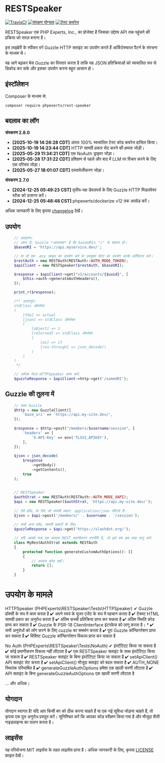 # RESTSpeaker

[![TravisCI](https://travis-ci.org/phpexertsinc/RESTSpeaker.svg?branch=master)](https://travis-ci.org/phpexertsinc/RESTSpeaker)
[![संरक्षण योग्यता](https://api.codeclimate.com/v1/badges/ba05b5ebfa6bb211619e/maintainability)](https://codeclimate.com/github/phpexertsinc/RESTSpeaker/maintainability)
[![टेस्ट कवरेज](https://api.codeclimate.com/v1/badges/ba05b5ebfa6bb211619e/test_coverage)](https://codeclimate.com/github/phpexertsinc/RESTSpeaker/test_coverage)

RESTSpeaker एक PHP Experts, Inc., का प्रोजेक्ट है जिसका उद्देश्य API तक पहुंचने की प्रक्रिया को सरल बनाना है।

इस लाइब्रेरी के स्पीकर वर्ग Guzzle HTTP क्लाइंट का उपयोग करते हैं आर्किटेक्चरल पैटर्न के संरचना के माध्यम से।

यह आगे बढ़कर बेस Guzzle का विस्तार करता है ताकि यह JSON प्रतिक्रियाओं को स्वचालित रूप से डिकोड कर सके और इसका उपयोग करना बहुत आसान हो।

## इंस्टॉलेशन

Composer के माध्यम से:

```bash
composer require phpexerts/rest-speaker
```

## बदलाव का लॉग

**संस्करण 2.8.0**

* **[2025-10-19 14:26:28 CDT]** अंततः 100% स्वचालित टेस्ट कोड कवरेज हासिल किया।
* **[2025-10-19 14:23:44 CDT]** HTTP सामग्री प्रकार सेट करने की क्षमता जोड़ी।
* **[2025-05-29 11:34:21 CDT]** एक NoAuth ड्राइवर जोड़ा।
* **[2025-05-28 17:31:22 CDT]** प्रशिक्षण से पहले और बाद में LLM पर विचार करने के लिए एक परिचय जोड़ा।
* **[2025-05-27 18:01:07 CDT]** दस्तावेज़ीकरण जोड़ा।

**संस्करण 2.7.0**

* **[2024-12-25 05:49:23 CST]** तृतीय-पक्ष डेवलपर्स के लिए Guzzle HTTP मिडलवेयर स्टैक को उजागर करें।
* **[2024-12-25 05:48:48 CST]** phpexerts/dockerize v12 तक अपग्रेड करें।

अधिक जानकारी के लिए कृपया [changelog](CHANGELOG.md) देखें।

## उपयोग

```php
	// उदाहरण:
	// ध्यान दें: Guzzle *आवश्यक* है कि baseURIs "/" से समाप्त हों।
	$baseURI = 'https://api.myservice.dev/';

	// या तो एक .env फ़ाइल का उपयोग करें या उपयुक्त सेटर का उपयोग करके कॉन्फ़िगर करें।
	$restAuth = new RESTAuth(RESTAuth::AUTH_MODE_TOKEN);
	$apiClient = new RESTSpeaker($restAuth, $baseURI);

	$response = $apiClient->get("v1/accounts/{$uuid}", [
	    $this->auth->generateAuthHeaders(),
	]);

	print_r($response);

	/** आउटपुट:
	stdClass ऑब्जेक्ट
	(
	    [the] => actual
	    [json] => stdClass ऑब्जेक्ट
        (
            [object] => 1
            [returned] => stdClass ऑब्जेक्ट
            (
                [as] => if
                [run-through] => json_decode()
            )
        )
	)
	 */

	// अधिक मेटल HTTPSpeaker प्राप्त करें:
	$guzzleResponse = $apiClient->http->get('/someURI');
```

## Guzzle की तुलना में

```php
    // सादा Guzzle
    $http = new GuzzleClient([
        'base_uri' => 'https://api.my-site.dev/',
    ]);
    
    $response = $http->post("/members/$username/session", [
        'headers' => [
            'X-API-Key' => env('TLSV2_APIKEY'),
        ],
    ]);
    
    $json = json_decode(
        $response
            ->getBody()
            ->getContents(),
        true
    );
    
    
    // RESTSpeaker
    $authStrat = new RESTAuth(RESTAuth::AUTH_MODE_XAPI);
    $api = new RESTSpeaker($authStrat, 'https://api.my-site.dev/');
    
    // ऐसे URL के लिए जो सामग्री प्रकार: application/json लौटाते हैं:
    $json = $api->post('/members/' . $username . '/session');
    
    // सभी अन्य URL सामग्री प्रकारों के लिए:
    $guzzleResponse = $api->get('https://slashdot.org/');

    // यदि आपके पास एक कस्टम REST प्रमाणीकरण रणनीति है, तो इसे बस इस तरह लागू करें:
    class MyRestAuthStrat extends RESTAuth
    {
        protected function generateCustomAuthOptions(): []
        {
            // कस्टम कोड यहाँ।
            return [];
        }
    }
```

# उपयोग के मामले

HTTPSpeaker (PHPExperts\RESTSpeaker\Tests\HTTPSpeaker)
✔ Guzzle प्रॉक्सी के रूप में काम करता है
✔ अपने स्वयं के यूजर एजेंट के रूप में पहचान करता है
✔ टेक्स्ट HTML सामग्री प्रकार का अनुरोध करता है
✔ अंतिम कच्ची प्रतिक्रिया प्राप्त कर सकता है
✔ अंतिम स्थिति कोड प्राप्त कर सकता है
✔ Guzzle के PSR-18 ClientInterface इंटरफ़ेस को लागू करता है। *
✔ सभी अनुरोधों को लॉग करने के लिए cuzzle का समर्थन करता है
✔ पूरा Guzzle कॉन्फ़िगरेशन प्राप्त कर सकता है
✔ विशिष्ट Guzzle कॉन्फ़िगरेशन विकल्प प्राप्त कर सकता है

No Auth (PHPExperts\RESTSpeaker\Tests\NoAuth)
✔ इंस्टेंटिएट किया जा सकता है
✔ कोई प्रमाणीकरण विकल्प नहीं लौटाता है
✔ एक RESTSpeaker क्लाइंट के साथ इंस्टेंटिएट किया जा सकता है
✔ RESTSpeaker क्लाइंट के बिना इंस्टेंटिएट किया जा सकता है
✔ setApiClient() API क्लाइंट सेट करता है
✔ setApiClient() मौजूदा क्लाइंट को बदल सकता है
✔ AUTH_NONE स्थिरांक परिभाषित है
✔ generateGuzzleAuthOptions हमेशा एक खाली सरणी लौटाता है
✔ API क्लाइंट के बिना generateGuzzleAuthOptions एक खाली सरणी लौटाता है

... और अधिक।

## योगदान

योगदान स्वागत है! यदि आप किसी बग को ठीक करना चाहते हैं या एक नई सुविधा जोड़ना चाहते हैं, तो कृपया एक पुल अनुरोध प्रस्तुत करें। सुनिश्चित करें कि आपका कोड परीक्षण किया गया है और मौजूदा शैली गाइडलाइन्स का पालन करता है।

## लाइसेंस

यह परियोजना MIT लाइसेंस के तहत लाइसेंस प्राप्त है। अधिक जानकारी के लिए, कृपया [LICENSE](LICENSE) फ़ाइल देखें।

